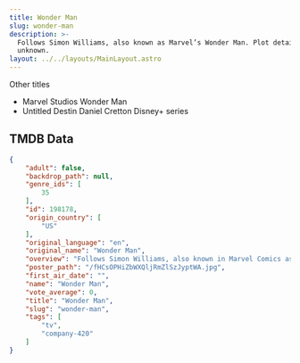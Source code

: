 ```yaml
---
title: Wonder Man
slug: wonder-man
description: >-
  Follows Simon Williams, also known as Marvel’s Wonder Man. Plot details
  unknown.
layout: ../../layouts/MainLayout.astro
---
```


Other titles
- Marvel Studios Wonder Man
- Untitled Destin Daniel Cretton Disney+ series
## TMDB Data
```json
{
    "adult": false,
    "backdrop_path": null,
    "genre_ids": [
        35
    ],
    "id": 198178,
    "origin_country": [
        "US"
    ],
    "original_language": "en",
    "original_name": "Wonder Man",
    "overview": "Follows Simon Williams, also known in Marvel Comics as Wonder Man. Described as a Hollywood satire.",
    "poster_path": "/fHCsOPHiZbWXQljRmZlSzJyptWA.jpg",
    "first_air_date": "",
    "name": "Wonder Man",
    "vote_average": 0,
    "title": "Wonder Man",
    "slug": "wonder-man",
    "tags": [
        "tv",
        "company-420"
    ]
}

```